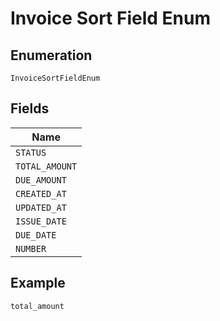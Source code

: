 
# Invoice Sort Field Enum

## Enumeration

`InvoiceSortFieldEnum`

## Fields

| Name |
|  --- |
| `STATUS` |
| `TOTAL_AMOUNT` |
| `DUE_AMOUNT` |
| `CREATED_AT` |
| `UPDATED_AT` |
| `ISSUE_DATE` |
| `DUE_DATE` |
| `NUMBER` |

## Example

```
total_amount
```

